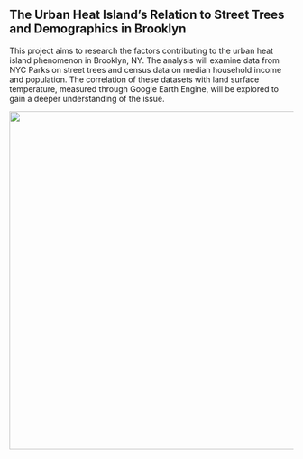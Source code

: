## The Urban Heat Island’s Relation to Street Trees and Demographics in Brooklyn

This project aims to research the factors contributing to the urban heat island phenomenon in Brooklyn, NY. The analysis will examine data from NYC Parks on street trees and census data on median household income and population. The correlation of these datasets with land surface temperature, measured through Google Earth Engine, will be explored to gain a deeper understanding of the issue.

<img src=https://user-images.githubusercontent.com/125500854/235953328-76068770-923a-486b-b5e3-ae452a7656cd.png height="600" width="600">
